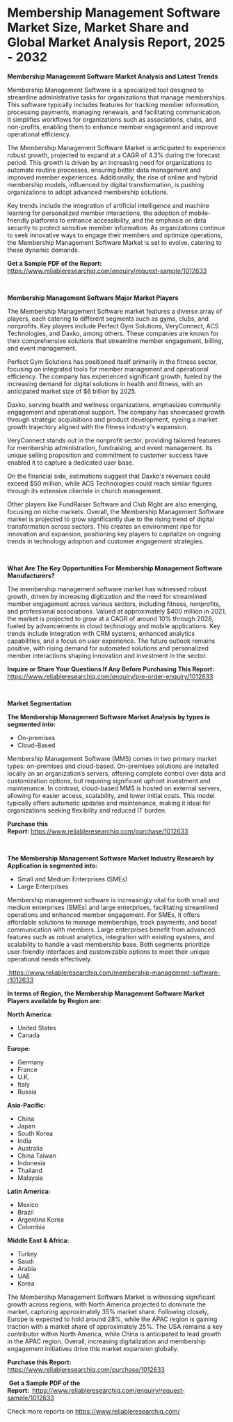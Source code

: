 <p><h1>Membership Management Software Market Size, Market Share and Global Market Analysis Report, 2025 - 2032</h1></p><p><strong>Membership Management Software Market Analysis and Latest Trends</strong></p>
<p><p>Membership Management Software is a specialized tool designed to streamline administrative tasks for organizations that manage memberships. This software typically includes features for tracking member information, processing payments, managing renewals, and facilitating communication. It simplifies workflows for organizations such as associations, clubs, and non-profits, enabling them to enhance member engagement and improve operational efficiency.</p><p>The Membership Management Software Market is anticipated to experience robust growth, projected to expand at a CAGR of 4.3% during the forecast period. This growth is driven by an increasing need for organizations to automate routine processes, ensuring better data management and improved member experiences. Additionally, the rise of online and hybrid membership models, influenced by digital transformation, is pushing organizations to adopt advanced membership solutions. </p><p>Key trends include the integration of artificial intelligence and machine learning for personalized member interactions, the adoption of mobile-friendly platforms to enhance accessibility, and the emphasis on data security to protect sensitive member information. As organizations continue to seek innovative ways to engage their members and optimize operations, the Membership Management Software Market is set to evolve, catering to these dynamic demands.</p></p>
<p><strong>Get a Sample PDF of the Report:&nbsp;</strong> <a href="https://www.reliableresearchiq.com/enquiry/request-sample/1012633?utm_campaign=3106&utm_medium=2&utm_source=Github&utm_content=ia&utm_term=06032025&utm_id=membership-management-software">https://www.reliableresearchiq.com/enquiry/request-sample/1012633</a></p>
<p>&nbsp;</p>
<p><strong>Membership Management Software Major Market Players</strong></p>
<p><p>The Membership Management Software market features a diverse array of players, each catering to different segments such as gyms, clubs, and nonprofits. Key players include Perfect Gym Solutions, VeryConnect, ACS Technologies, and Daxko, among others. These companies are known for their comprehensive solutions that streamline member engagement, billing, and event management.</p><p>Perfect Gym Solutions has positioned itself primarily in the fitness sector, focusing on integrated tools for member management and operational efficiency. The company has experienced significant growth, fueled by the increasing demand for digital solutions in health and fitness, with an anticipated market size of $6 billion by 2025.</p><p>Daxko, serving health and wellness organizations, emphasizes community engagement and operational support. The company has showcased growth through strategic acquisitions and product development, eyeing a market growth trajectory aligned with the fitness industry's expansion.</p><p>VeryConnect stands out in the nonprofit sector, providing tailored features for membership administration, fundraising, and event management. Its unique selling proposition and commitment to customer success have enabled it to capture a dedicated user base.</p><p>On the financial side, estimations suggest that Daxko's revenues could exceed $50 million, while ACS Technologies could reach similar figures through its extensive clientele in church management.</p><p>Other players like FundRaiser Software and Club Right are also emerging, focusing on niche markets. Overall, the Membership Management Software market is projected to grow significantly due to the rising trend of digital transformation across sectors. This creates an environment ripe for innovation and expansion, positioning key players to capitalize on ongoing trends in technology adoption and customer engagement strategies.</p></p>
<p>&nbsp;</p>
<p><strong>What Are The Key Opportunities For Membership Management Software Manufacturers?</strong></p>
<p><p>The membership management software market has witnessed robust growth, driven by increasing digitization and the need for streamlined member engagement across various sectors, including fitness, nonprofits, and professional associations. Valued at approximately $400 million in 2021, the market is projected to grow at a CAGR of around 10% through 2028, fueled by advancements in cloud technology and mobile applications. Key trends include integration with CRM systems, enhanced analytics capabilities, and a focus on user experience. The future outlook remains positive, with rising demand for automated solutions and personalized member interactions shaping innovation and investment in the sector.</p></p>
<p><strong>Inquire or Share Your Questions If Any Before Purchasing This Report:</strong> <a href="https://www.reliableresearchiq.com/enquiry/pre-order-enquiry/1012633?utm_campaign=3106&utm_medium=2&utm_source=Github&utm_content=ia&utm_term=06032025&utm_id=membership-management-software">https://www.reliableresearchiq.com/enquiry/pre-order-enquiry/1012633</a></p>
<p>&nbsp;</p>
<p><strong>Market Segmentation</strong></p>
<p><strong>The Membership Management Software Market Analysis by types is segmented into:</strong></p>
<p><ul><li>On-premises</li><li>Cloud-Based</li></ul></p>
<p><p>Membership Management Software (MMS) comes in two primary market types: on-premises and cloud-based. On-premises solutions are installed locally on an organization’s servers, offering complete control over data and customization options, but requiring significant upfront investment and maintenance. In contrast, cloud-based MMS is hosted on external servers, allowing for easier access, scalability, and lower initial costs. This model typically offers automatic updates and maintenance, making it ideal for organizations seeking flexibility and reduced IT burden.</p></p>
<p><strong>Purchase this Report:&nbsp;</strong><a href="https://www.reliableresearchiq.com/purchase/1012633?utm_campaign=3106&utm_medium=2&utm_source=Github&utm_content=ia&utm_term=06032025&utm_id=membership-management-software">https://www.reliableresearchiq.com/purchase/1012633</a></p>
<p>&nbsp;</p>
<p><strong>The Membership Management Software Market Industry Research by Application is segmented into:</strong></p>
<p><ul><li>Small and Medium Enterprises (SMEs)</li><li>Large Enterprises</li></ul></p>
<p><p>Membership management software is increasingly vital for both small and medium enterprises (SMEs) and large enterprises, facilitating streamlined operations and enhanced member engagement. For SMEs, it offers affordable solutions to manage memberships, track payments, and boost communication with members. Large enterprises benefit from advanced features such as robust analytics, integration with existing systems, and scalability to handle a vast membership base. Both segments prioritize user-friendly interfaces and customizable options to meet their unique operational needs effectively.</p></p>
<p><a href="https://www.reliableresearchiq.com/membership-management-software-r1012633?utm_campaign=3106&utm_medium=2&utm_source=Github&utm_content=ia&utm_term=06032025&utm_id=membership-management-software">&nbsp;https://www.reliableresearchiq.com/membership-management-software-r1012633</a></p>
<p><strong>In terms of Region, the Membership Management Software Market Players available by Region are:</strong></p>
<p>
    <p> <strong> North America: </strong>
        <ul>
            <li>United States</li>
            <li>Canada</li>
        </ul>
        </p> 
    <p> <strong> Europe: </strong>
        <ul>
            <li>Germany</li>
            <li>France</li>
            <li>U.K.</li>
            <li>Italy</li>
            <li>Russia</li>
        </ul>
        </p> 
    <p> <strong> Asia-Pacific: </strong>
        <ul>
            <li>China</li>
            <li>Japan</li>
            <li>South Korea</li>
            <li>India</li>
            <li>Australia</li>
            <li>China Taiwan</li>
            <li>Indonesia</li>
            <li>Thailand</li>
            <li>Malaysia</li>
        </ul>
        </p> 
    <p> <strong> Latin America: </strong>
        <ul>
            <li>Mexico</li>
            <li>Brazil</li>
            <li>Argentina Korea</li>
            <li>Colombia</li>
        </ul>
        </p> 
    <p> <strong> Middle East & Africa: </strong>
        <ul>
            <li>Turkey</li>
            <li>Saudi</li>
            <li>Arabia</li>
            <li>UAE</li>
            <li>Korea</li>
        </ul>
    </p>
    </p>
<p><p>The Membership Management Software Market is witnessing significant growth across regions, with North America projected to dominate the market, capturing approximately 35% market share. Following closely, Europe is expected to hold around 28%, while the APAC region is gaining traction with a market share of approximately 25%. The USA remains a key contributor within North America, while China is anticipated to lead growth in the APAC region. Overall, increasing digitalization and membership engagement initiatives drive this market expansion globally.</p></p>
<p><strong>Purchase this Report: </strong><a href="https://www.reliableresearchiq.com/purchase/1012633?utm_campaign=3106&utm_medium=2&utm_source=Github&utm_content=ia&utm_term=06032025&utm_id=membership-management-software">https://www.reliableresearchiq.com/purchase/1012633</a></p>
<p>&nbsp;<strong>Get a Sample PDF of the Report:&nbsp;&nbsp;</strong><a href="https://www.reliableresearchiq.com/enquiry/request-sample/1012633?utm_campaign=3106&utm_medium=2&utm_source=Github&utm_content=ia&utm_term=06032025&utm_id=membership-management-software">https://www.reliableresearchiq.com/enquiry/request-sample/1012633</a></p>
<p><strong></strong></p>
<p>Check more reports on <a href="https://www.reliableresearchiq.com/?utm_campaign=3106&utm_medium=2&utm_source=Github&utm_content=ia&utm_term=06032025&utm_id=membership-management-software">https://www.reliableresearchiq.com/</a></p>